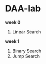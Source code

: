 # DAA-lab
**week 0**<br>
1. Linear Search<br>

**week 1**<br>
1. Binary Search<br>
2. Jump Search<br>
